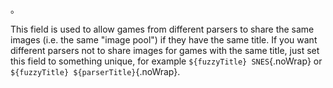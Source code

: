 #

。

This field is used to allow games from different parsers to share the same images (i.e. the same "image pool") if they have the same title. If you want different parsers not to share images for games with the same title, just set this field to something unique, for example `${fuzzyTitle} SNES`{.noWrap} or `${fuzzyTitle} ${parserTitle}`{.noWrap}.
